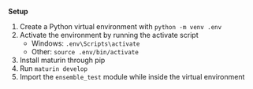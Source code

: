 **Setup**
1. Create a Python virtual environment with `python -m venv .env`
2. Activate the environment by running the activate script
    - Windows: `.env\Scripts\activate`
    - Other: `source .env/bin/activate`
3. Install maturin through pip
4. Run `maturin develop`
5. Import the `ensemble_test` module while inside the virtual environment